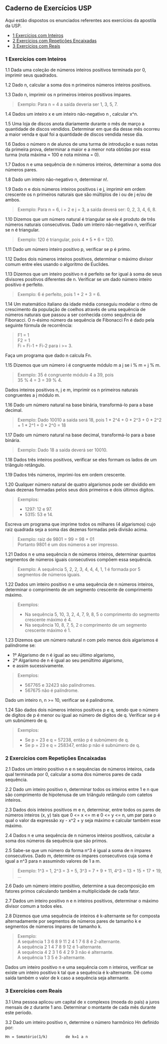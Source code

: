 ## Caderno de Exercícios USP

Aqui estão dispostos os enunciados referentes aos exercícios da apostila da USP.<br>

* [1 Exercícios com Inteiros](#1-Exercícios-com-Inteiros)<br>
* [2 Exercícios com Repetições Encaixadas](#2-Exercícios-com-Repetições-Encaixadas)
* [3 Exercícios com Reais](#3-Exercícios-com-Reais)

### 1 Exercícios com Inteiros

1.1 Dada uma coleção de números inteiros positivos terminada por 0, imprimir seus quadrados.

1.2 Dado n, calcular a soma dos n primeiros números inteiros positivos.

1.3 Dado n, imprimir os n primeiros inteiros positivos ímpares.<br>
> Exemplo: Para n = 4 a saída deveria ser 1, 3, 5, 7.

1.4 Dados um inteiro x e um inteiro não-negativo n , calcular x^n.

1.5 Uma loja de discos anota diariamente durante o mês de março a quantidade de discos vendidos. Determinar em que dia desse mês ocorreu a maior venda e qual foi a quantidade de discos vendida nesse dia.

1.6 Dados o número n de alunos de uma turma de introdução e suas notas da primeira prova, determinar a maior e a menor nota obtidas por essa turma (nota máxima = 100 e nota mínima = 0).

1.7 Dados n e uma sequência de n números inteiros, determinar a soma dos números pares.

1.8 Dado um inteiro não-negativo n, determinar n!.

1.9 Dado n e dois números inteiros positivos i e j, imprimir em ordem crescente os n primeiros naturais que são múltiplos de i ou de j e/ou de ambos.
> Exemplo: Para n = 6, i = 2 e j = 3, a saída deverá ser: 0, 2, 3, 4, 6, 8.

1.10 Dizemos que um número natural é triangular se ele é produto de três números naturais consecutivos. Dado um inteiro não-negativo n, verificar se n é triangular.
> Exemplo: 120 é triangular, pois 4 * 5 * 6 = 120.

1.11 Dado um número inteiro positivo p, verificar se p é primo.

1.12 Dados dois números inteiros positivos, determinar o máximo divisor comum entre eles usando o algoritmo de Euclides.

1.13 Dizemos que um inteiro positivo n é perfeito se for igual à soma de seus divisores positivos diferentes de n. Verificar se um dado número inteiro positivo é perfeito.
> Exemplo: 6 é perfeito, pois 1 + 2 + 3 = 6.

1.14 Um matemático italiano da idade média conseguiu modelar o ritmo de crescimento da população de coelhos através de uma sequência de números naturais que passou a ser conhecida como sequência de Fibonacci. O n-ésimo número da sequência de Fibonacci Fn é dado pela seguinte fórmula de recorrência:

> F1 = 1<br>
> F2 = 1<br>
> Fi = Fi-1 + Fi-2 para i >= 3.

Faça um programa que dado n calcula Fn.

1.15 Dizemos que um número i é congruente módulo m a j se i % m = j % m.
> Exemplo: 35 é congruente módulo 4 a 39, pois<br>
> 35 % 4 = 3 = 39 % 4.

Dados inteiros positivos n, j e m, imprimir os n primeiros naturais congruentes a j módulo m.

1.16 Dado um número natural na base binária, transformá-lo para a base decimal.
> Exemplo: Dado 10010 a saída será 18, pois 1 * 2^4 + 0 * 2^3 + 0 * 2^2 + 1 * 2^1 + 0 * 2^0 = 18

1.17 Dado um número natural na base decimal, transformá-lo para a base binária.
> Exemplo: Dado 18 a saída deverá ser 10010.

1.18 Dados três inteiros positivos, verificar se eles formam os lados de um triângulo retângulo.

1.19 Dados três números, imprimi-los em ordem crescente.

1.20 Qualquer número natural de quatro algarismos pode ser dividido em duas dezenas formadas pelos seus dois primeiros e dois últimos digitos.
> Exemplos:<br>
> - 1297: 12 e 97.
> - 5315: 53 e 14.

Escreva um programa que imprime todos os milhares (4 algarismos) cujo raiz quadrada seja a soma das dezenas formadas pela divisão acima.
> Exemplo: raiz de 9801 = 99 = 98 + 01<br>
> Portanto 9801 é um dos números a ser impresso.

1.21 Dados n e uma sequência n de números inteiros, determinar quantos segmentos de números iguais consecutivos compõem essa sequência.
> Exemplo: A sequência 5, 2, 2, 3, 4, 4, 4, 1, 1 é formada por 5 segmentos de números iguais.

1.22 Dados um inteiro positivo n e uma sequência de n números inteiros, determinar o comprimento de um segmento crescente de comprimento máximo.
> Exemplos:<br>
> - Na sequência 5, 10, 3, 2, 4, 7, 9, 8, 5 o comprimento do segmento crescente máximo é 4.
> - Na sequência 10, 8, 7, 5, 2 o comprimento de um segmento crescente máximo é 1.

1.23 Dizemos que um número natural n com pelo menos dois algarismos é palíndrome se:
- 1º Algarismo de n é igual ao seu último algarismo,
- 2º Algarismo de n é igual ao seu penúltimo algarismo,
- e assim sucessivamente.

> Exemplos:<br>
> - 567765 e 32423 são palíndromes.
> - 567675 não é palíndrome.

Dado um inteiro n, n >= 10, verificar se é palíndrome.

1.24 São dados dois números inteiros positivos p e q, sendo que o número de digitos de p é menor ou igual ao número de digitos de q. Verificar se p é um subnúmero de q.

> Exemplos:<br>
> - Se p = 23 e q = 57238, então p é subnúmero de q.
> - Se p = 23 e q = 258347, então p não é subnúmero de q.

### 2 Exercícios com Repetições Encaixadas

2.1 Dados um inteiro positivo n e n sequências de números inteiros, cada qual terminada por 0, calcular a soma dos números pares de cada sequência.

2.2 Dado um inteiro positivo n, determinar todos os inteiros entre 1 e n que são comprimento de hipotenusa de um triângulo retângulo com catetos inteiros.

2.3 Dados dois inteiros positivos m e n, determinar, entre todos os pares de números inteiros (x, y) tais que 0 <= x <= m e 0 <= y <= n, um par para o qual o valor da expressão xy - x^2 + y seja máximo e calcular também esse máximo.

2.4 Dados n e uma sequência de n números inteiros positivos, calcular a soma dos números da sequência que são primos.

2.5 Sabe-se que um número da forma n^3 é igual a soma de n ímpares consecutivos. Dado m, determine os ímpares consecutivos cuja soma é igual a n^3 para n assumindo valores de 1 a m.
> Exemplo: 1^3 = 1, 2^3 = 3 + 5, 3^3 = 7 + 9 + 11, 4^3 = 13 + 15 + 17 + 19, ...

2.6 Dado um número inteiro positivo, determine a sua decomposição em fatores primos calculando também a multiplicidade de cada fator.

2.7 Dados um inteiro positivo n e n inteiros positivos, determinar o máximo divisor comum a todos eles.

2.8 Dizemos que uma sequência de inteiros é k-alternante se for composta alternadamente por segmentos de números pares de tamanho k e segmentos de números ímpares de tamanho k.
> Exemplo:<br>
> A sequência 1 3 6 8 9 11 2 4 1 7 6 8 é 2-alternante. <br>
> A sequência 2 1 4 7 8 9 12 é 1-alternante. <br>
> A sequência 4 2 3 1 6 4 2 9 3 não é alternante. <br>
> A sequência 1 3 5 é 3-alternante.

Dados um inteiro positivo n e uma sequência com n inteiros, verificar se existe um inteiro positivo k tal que a sequência é k-alternante. Dê como saída também o valor de k caso a sequência seja alternante.

### 3 Exercícios com Reais

3.1 Uma pessoa aplicou um capital de x complexos (moeda do país) a juros mensais de z durante 1 ano. Determinar o montante de cada mês durante este período.

3.2 Dado um inteiro positivo n, determine o número harmônico Hn definido por:
```
Hn = Somatório(1/k)        de k=1 a n
```
